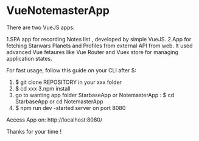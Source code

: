 # VueNotemasterApp

There are two VueJS apps:

1.SPA app for recording Notes list , developed by simple VueJS.
2.App for fetching Starwars Planets and Profiles from external API from web. It used advanced Vue fetaures like Vue Router and Vuex store for managing application states.

For fast usage, follow this guide on your CLI after $:

1. $ git clone REPOSITORY in your xxx folder
2. $ cd xxx
3.npm install
4. go to wanting app folder StarbaseApp or NotemasterApp :
  $ cd StarbaseApp or cd NotemasterApp
4. $ npm run dev 
-started server on port 8080

Access App on: http://localhost:8080/

Thanks for your time !

